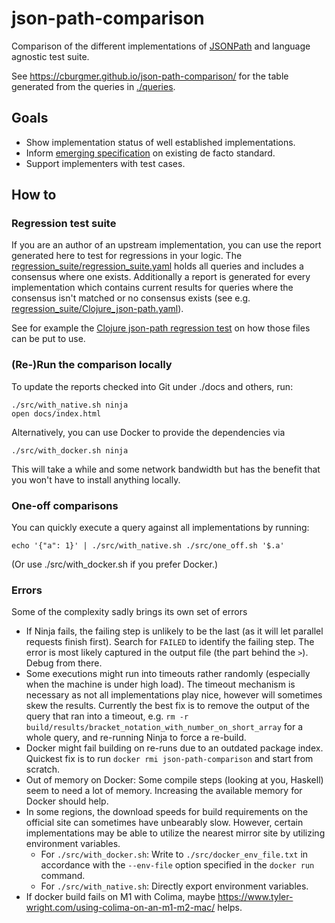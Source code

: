 # json-path-comparison
Comparison of the different implementations of
[JSONPath](https://goessner.net/articles/JsonPath/) and language agnostic test
suite.

See https://cburgmer.github.io/json-path-comparison/ for the table generated
from the queries in [./queries](./queries).

## Goals

- Show implementation status of well established implementations.
- Inform [emerging specification](https://github.com/ietf-wg-jsonpath/draft-ietf-jsonpath-jsonpath)
  on existing de facto standard.
- Support implementers with test cases.

## How to

### Regression test suite

If you are an author of an upstream implementation, you can use the report
generated here to test for regressions in your logic. The
[regression_suite/regression_suite.yaml](./regression_suite/regression_suite.yaml) holds
all queries and includes a consensus where one exists. Additionally
a report is generated for every implementation which contains current results
for queries where the consensus isn't matched or no consensus exists (see
e.g. [regression_suite/Clojure_json-path.yaml](./regression_suite/Clojure_json-path.yaml)).

See for example the [Clojure json-path regression test](https://github.com/gga/json-path/blob/master/test/json_path/test/regression_test.clj)
on how those files can be put to use.

### (Re-)Run the comparison locally

To update the reports checked into Git under ./docs and others, run:

    ./src/with_native.sh ninja
    open docs/index.html

Alternatively, you can use Docker to provide the dependencies via

    ./src/with_docker.sh ninja

This will take a while and some network bandwidth but has the benefit that you
won't have to install anything locally.

### One-off comparisons

You can quickly execute a query against all implementations by running:

    echo '{"a": 1}' | ./src/with_native.sh ./src/one_off.sh '$.a'

(Or use ./src/with_docker.sh if you prefer Docker.)

### Errors

Some of the complexity sadly brings its own set of errors

- If Ninja fails, the failing step is unlikely to be the last (as it will let
  parallel requests finish first). Search for `FAILED` to identify the failing
  step. The error is most likely captured in the output file (the part behind
  the `>`). Debug from there.
- Some executions might run into timeouts rather randomly (especially when the
  machine is under high load). The timeout mechanism is necessary as not all
  implementations play nice, however will sometimes skew the results.
  Currently the best fix is to remove the output of the query that ran into a
  timeout, e.g.
  `rm -r build/results/bracket_notation_with_number_on_short_array` for a whole
  query, and re-running Ninja to force a re-build.
- Docker might fail building on re-runs due to an outdated package index.
  Quickest fix is to run `docker rmi json-path-comparison` and start from
  scratch.
- Out of memory on Docker: Some compile steps (looking at you, Haskell) seem to
  need a lot of memory. Increasing the available memory for Docker should help.
- In some regions, the download speeds for build requirements on the official
  site can sometimes have unbearably slow.
  However, certain implementations may be able to utilize the nearest mirror
  site by utilizing environment variables.
  - For `./src/with_docker.sh`:
    Write to `./src/docker_env_file.txt` in accordance with the `--env-file`
    option specified in the `docker run` command.
  - For `./src/with_native.sh`:
    Directly export environment variables.
- If docker build fails on M1 with Colima, maybe
  https://www.tyler-wright.com/using-colima-on-an-m1-m2-mac/ helps.
